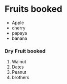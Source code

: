 # Fruits booked
- Apple
- cherry
- papaya
- banana
### Dry Fruit booked
1. Walnut
2. Dates
3. Peanut
4. brothers
